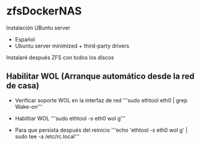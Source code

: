 # zfsDockerNAS

Instalación UBuntu server
- Español
- Ubuntu server minimized + third-party drivers

Instalaré después ZFS con todos los discos

## Habilitar WOL (Arranque automático desde la red de casa)

- Verificar soporte WOL en la interfaz de red
'''sudo ethtool eth0 | grep Wake-on'''

- Habilitar WOL
'''sudo ethtool -s eth0 wol g'''

- Para que persista después del reinicio
'''echo 'ethtool -s eth0 wol g' | sudo tee -a /etc/rc.local'''

